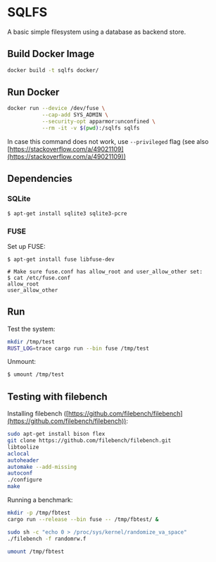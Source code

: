 # SQLFS

A basic simple filesystem using a database as backend store.

## Build Docker Image
```sh
docker build -t sqlfs docker/
```
## Run Docker
```sh
docker run --device /dev/fuse \
           --cap-add SYS_ADMIN \
           --security-opt apparmor:unconfined \
           --rm -it -v $(pwd):/sqlfs sqlfs
```
In case this command does not work, use `--privileged` flag (see also [https://stackoverflow.com/a/49021109](https://stackoverflow.com/a/49021109))

## Dependencies

### SQLite

```
$ apt-get install sqlite3 sqlite3-pcre
```

### FUSE 
Set up FUSE:
```
$ apt-get install fuse libfuse-dev

# Make sure fuse.conf has allow_root and user_allow_other set:
$ cat /etc/fuse.conf
allow_root
user_allow_other
```
## Run
Test the system:
```sh
mkdir /tmp/test
RUST_LOG=trace cargo run --bin fuse /tmp/test
```

Unmount:
```sh
$ umount /tmp/test
```

## Testing with filebench

Installing filebench ([https://github.com/filebench/filebench](https://github.com/filebench/filebench)):

```sh
sudo apt-get install bison flex
git clone https://github.com/filebench/filebench.git
libtoolize
aclocal
autoheader
automake --add-missing
autoconf
./configure
make
```

Running a benchmark:
```sh
mkdir -p /tmp/fbtest
cargo run --release --bin fuse -- /tmp/fbtest/ &

sudo sh -c "echo 0 > /proc/sys/kernel/randomize_va_space"
./filebench -f randomrw.f

umount /tmp/fbtest
```
